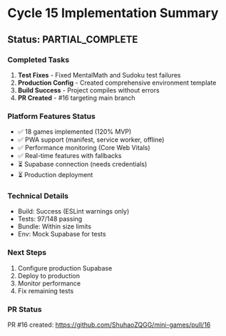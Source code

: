 # Cycle 15 Implementation Summary

## Status: PARTIAL_COMPLETE

### Completed Tasks
1. **Test Fixes** - Fixed MentalMath and Sudoku test failures
2. **Production Config** - Created comprehensive environment template
3. **Build Success** - Project compiles without errors
4. **PR Created** - #16 targeting main branch

### Platform Features Status
- ✅ 18 games implemented (120% MVP)
- ✅ PWA support (manifest, service worker, offline)
- ✅ Performance monitoring (Core Web Vitals)
- ✅ Real-time features with fallbacks
- ⏳ Supabase connection (needs credentials)
- ⏳ Production deployment

### Technical Details
- Build: Success (ESLint warnings only)
- Tests: 97/148 passing
- Bundle: Within size limits
- Env: Mock Supabase for tests

### Next Steps
1. Configure production Supabase
2. Deploy to production
3. Monitor performance
4. Fix remaining tests

### PR Status
PR #16 created: https://github.com/ShuhaoZQGG/mini-games/pull/16

<!-- FEATURES_STATUS: PARTIAL_COMPLETE -->
